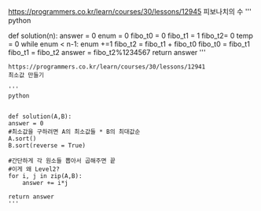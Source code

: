 https://programmers.co.kr/learn/courses/30/lessons/12945
피보나치의 수
'''
python


def solution(n):
    answer = 0
    enum = 0
    fibo_t0 = 0
    fibo_t1 = 1
    fibo_t2= 0
    temp = 0
    while enum < n-1:
        enum +=1
        fibo_t2 = fibo_t1 + fibo_t0
        fibo_t0 = fibo_t1
        fibo_t1 = fibo_t2
    answer = fibo_t2%1234567
    return answer
    '''
    
    
    
    https://programmers.co.kr/learn/courses/30/lessons/12941
    최소값 만들기
    
    '''
    python
    
    
    def solution(A,B):
    answer = 0
    #최소값을 구하려면 A의 최소값들 * B의 최대값순
    A.sort()
    B.sort(reverse = True)
    
    #간단하게 각 원소들 뽑아서 곱해주면 끝
    #이게 왜 Level2?
    for i, j in zip(A,B):
        answer += i*j

    return answer
    '''
